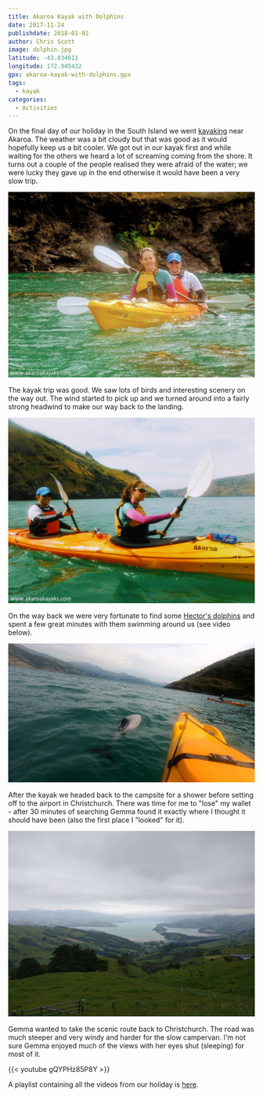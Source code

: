 ```yaml
---
title: Akaroa Kayak with Dolphins
date: 2017-11-24
publishdate: 2018-01-02
author: Chris Scott
image: dolphin.jpg
latitude: -43.834611
longitude: 172.945432
gpx: akaroa-kayak-with-dolphins.gpx
tags:
  - kayak
categories:
  - Activities
---
```


On the final day of our holiday in the South Island we went [kayaking](http://akaroakayaks.com/sunrise-wildlife/) near Akaroa.
The weather was a bit cloudy but that was good as it would hopefully keep us a bit cooler.
We got out in our kayak first and while waiting for the others we heard a lot of screaming coming from the shore.
It turns out a couple of the people realised they were afraid of the water; we were lucky they gave up in the end otherwise it would have been a very slow trip.

![Kayaking](kayaking.jpg)

The kayak trip was good.
We saw lots of birds and interesting scenery on the way out.
The wind started to pick up and we turned around into a fairly strong headwind to make our way back to the landing.

![Kayaking](kayaking-2.jpg)

On the way back we were very fortunate to find some [Hector's dolphins](https://en.wikipedia.org/wiki/Hector%27s_dolphin) and spent a few great minutes with them swimming around us (see video below).

![Hector's dolphin](dolphin.jpg)

After the kayak we headed back to the campsite for a shower before setting off to the airport in Christchurch.
There was time for me to "lose" my wallet - after 30 minutes of searching Gemma found it exactly where I thought it should have been (also the first place I "looked" for it).

![Scenic route](scenic-route.jpg)

Gemma wanted to take the scenic route back to Christchurch.
The road was much steeper and very windy and harder for the slow campervan.
I'm not sure Gemma enjoyed much of the views with her eyes shut (sleeping) for most of it.

{{< youtube gQYPHz85P8Y >}}

A playlist containing all the videos from our holiday is [here](https://www.youtube.com/playlist?list=PLn395bT2uxGUtIpnEygg-NJ1yrB1HpiWF).
